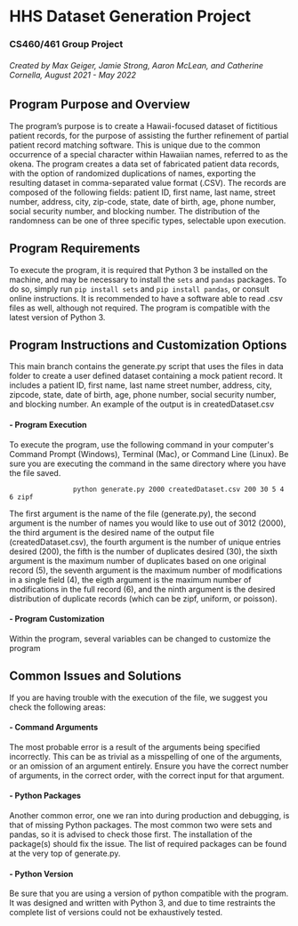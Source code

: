 # HHS Dataset Generation Project
### CS460/461 Group Project
###### Created by Max Geiger, Jamie Strong, Aaron McLean, and Catherine Cornella, August 2021 - May 2022

## Program Purpose and Overview
The program’s purpose is to create a Hawaii-focused dataset of fictitious patient records, for the purpose of assisting the further refinement of partial patient record matching software. This is unique due to the common occurrence of a special character within Hawaiian names, referred to as the okena. 
The program creates a data set of fabricated patient data records, with the option of randomized duplications of names, exporting the resulting dataset in comma-separated value format (.CSV). The records are composed of the following fields: patient ID, first name, last name, street number, address, city, zip-code, state, date of birth, age, phone number, social security number, and blocking number. The distribution of the randomness can be one of three specific types, selectable upon execution.

## Program Requirements
To execute the program, it is required that Python 3 be installed on the machine, and may be necessary to install the `sets` and `pandas` packages. To do so, simply run `pip install sets` and `pip install pandas`, or consult online instructions. It is recommended to have a software able to read .csv files as well, although not required. The program is compatible with the latest version of Python 3. 

## Program Instructions and Customization Options
This main branch contains the generate.py script that uses the files in data folder to create a user defined dataset containing a mock patient record.
It includes a patient ID, first name, last name	 street number, address,	city, zipcode, state, date of birth, age, phone number, social security number,
and blocking number. An example of the output is in createdDataset.csv

#### - Program Execution
To execute the program, use the following command in your computer's Command Prompt (Windows), Terminal (Mac), or Command Line (Linux). Be sure you are executing the command in the same directory where you have the file saved.

                    python generate.py 2000 createdDataset.csv 200 30 5 4 6 zipf
                 
The first argument is the name of the file (generate.py), the second argument is the number of names you would like to use out of 3012 (2000), the third argument
is the desired name of the output file (createdDataset.csv), the fourth argument is the number of unique entries desired (200), the fifth is the number of duplicates
desired (30), the sixth argument is the maximum number of duplicates based on one original record (5), the seventh argument is the maximum number of modifications in a
single field (4), the eigth argument is the maximum number of modifications in the full record (6), and the ninth argument is the desired distribution of duplicate records
(which can be zipf, uniform, or poisson).
 
#### - Program Customization
Within the program, several variables can be changed to customize the program

## Common Issues and Solutions
If you are having trouble with the execution of the file, we suggest you check the following areas:
#### - Command Arguments
The most probable error is a result of the arguments being specified incorrectly. This can be as trivial as a misspelling of one of the arguments, or an omission of an argument entirely. Ensure you have the correct number of arguments, in the correct order, with the correct input for that argument.
#### - Python Packages
Another common error, one we ran into during production and debugging, is that of missing Python packages. The most common two were sets and pandas, so it is advised to check those first. The installation of the package(s) should fix the issue. The list of required packages can be found at the very top of generate.py.
#### - Python Version
Be sure that you are using a version of python compatible with the program. It was designed and written with Python 3, and due to time restraints the complete list of versions could not be exhaustively tested. 
